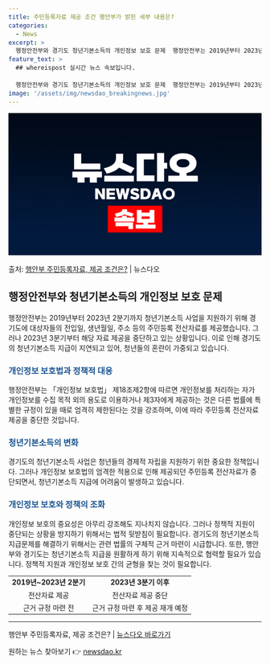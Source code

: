 ```yaml
---
title: 주민등록자료 제공 조건 행안부가 밝힌 세부 내용은?
categories:
  - News
excerpt: >
  행정안전부와 경기도 청년기본소득의 개인정보 보호 문제  행정안전부는 2019년부터 2023년 2분기까지 청년…
feature_text: >
  ## whereispost 실시간 뉴스 속보입니다.

  행정안전부와 경기도 청년기본소득의 개인정보 보호 문제  행정안전부는 2019년부터 2023년 2분기까지 청년…
image: '/assets/img/newsdao_breakingnews.jpg'
---
```


![뉴스다오 속보](/assets/img/newsdao_breakingnews.jpg)

<p>출처: <a href="https://newsdao.kr/4448" rel="dofollow">행안부 주민등록자료, 제공 조건은?</a> | 뉴스다오</p>

<h2 data-ke-size="size26">행정안전부와 청년기본소득의 개인정보 보호 문제</h2>
<p data-ke-size="size16">행정안전부는 2019년부터 2023년 2분기까지 청년기본소득 사업을 지원하기 위해 경기도에 대상자들의 전입일, 생년월일, 주소 등의 주민등록 전산자료를 제공했습니다. 그러나 2023년 3분기부터 해당 자료 제공을 중단하고 있는 상황입니다. 이로 인해 경기도의 청년기본소득 지급이 지연되고 있어, 청년들의 혼란이 가중되고 있습니다.

<h3><span style="color: #1a5490;">개인정보 보호법과 정책적 대응</span></h3>
행정안전부는 「개인정보 보호법」 제18조제2항에 따르면 개인정보를 처리하는 자가 개인정보를 수집 목적 외의 용도로 이용하거나 제3자에게 제공하는 것은 다른 법률에 특별한 규정이 있을 때로 엄격히 제한된다는 것을 강조하며, 이에 따라 주민등록 전산자료 제공을 중단한 것입니다.

<h3><span style="color: #1a5490;">청년기본소득의 변화</span></h3>
경기도의 청년기본소득 사업은 청년들의 경제적 자립을 지원하기 위한 중요한 정책입니다. 그러나 개인정보 보호법의 엄격한 적용으로 인해 제공되던 주민등록 전산자료가 중단되면서, 청년기본소득 지급에 어려움이 발생하고 있습니다.

<h3><span style="color: #1a5490;">개인정보 보호와 정책의 조화</span></h3>
개인정보 보호의 중요성은 아무리 강조해도 지나치지 않습니다. 그러나 정책적 지원이 중단되는 상황을 방지하기 위해서는 법적 뒷받침이 필요합니다. 경기도의 청년기본소득 지급문제를 해결하기 위해서는 관련 법률의 구체적 근거 마련이 시급합니다. 또한, 행안부와 경기도는 청년기본소득 지급을 원활하게 하기 위해 지속적으로 협력할 필요가 있습니다. 정책적 지원과 개인정보 보호 간의 균형을 찾는 것이 필요합니다.</p>

<table>
	<tbody>
		<tr>
			<td style="text-align: center; height: 17px;"><b>2019년~2023년 2분기</b></td>
			<td style="text-align: center; height: 17px;"><b>2023년 3분기 이후</b></td>
		</tr>
		<tr>
			<td style="text-align: center; height: 17px;">전산자료 제공</td>
			<td style="text-align: center; height: 17px;">전산자료 제공 중단</td>
		</tr>
		<tr>
			<td style="text-align: center; height: 17px;">근거 규정 마련 전</td>
			<td style="text-align: center; height: 17px;">근거 규정 마련 후 제공 재개 예정</td>
		</tr>
	</tbody>
</table>

<hr>
<p data-ke-size="size16">행안부 주민등록자료, 제공 조건은? | <a href="https://newsdao.kr/4448">뉴스다오 바로가기</a></p> 

원하는 뉴스 찾아보기 👉 <a href="https://newsdao.kr" rel="dofollow">newsdao.kr</a>


